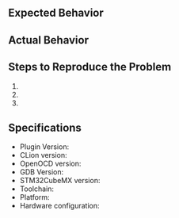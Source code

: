 ## Expected Behavior


## Actual Behavior


## Steps to Reproduce the Problem

  1.
  1.
  1.

## Specifications

  - Plugin Version:
  - CLion version:
  - OpenOCD version:
  - GDB Version:
  - STM32CubeMX version:
  - Toolchain:
  - Platform:
  - Hardware configuration:
